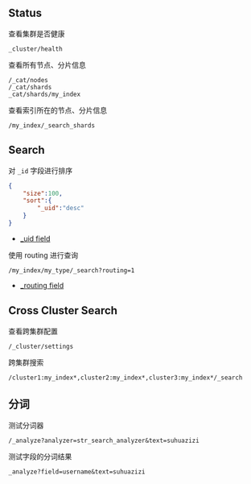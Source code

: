 ## Status

查看集群是否健康

```
_cluster/health
```

查看所有节点、分片信息

```
/_cat/nodes
/_cat/shards
_cat/shards/my_index
```

查看索引所在的节点、分片信息

```
/my_index/_search_shards
```


## Search

对 `_id` 字段进行排序

```json
{
    "size":100,
    "sort":{
        "_uid":"desc"
    }
}
```

- [_uid field](https://www.elastic.co/guide/en/elasticsearch/reference/5.5/mapping-uid-field.html)

使用 routing 进行查询

```
/my_index/my_type/_search?routing=1
```

- [_routing field](https://www.elastic.co/guide/en/elasticsearch/reference/current/mapping-routing-field.html)

## Cross Cluster Search

查看跨集群配置

```
/_cluster/settings
```

跨集群搜索

```
/cluster1:my_index*,cluster2:my_index*,cluster3:my_index*/_search
```

## 分词

测试分词器

```
/_analyze?analyzer=str_search_analyzer&text=suhuazizi
```

测试字段的分词结果

```
_analyze?field=username&text=suhuazizi
```
